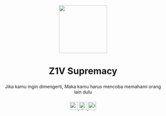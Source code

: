 <div align="center">
  <img height="150" src="https://i.pinimg.com/originals/da/3f/26/da3f26ad34b335c0c2ae189282cb0a0c.gif"  />
</div>

###

<h1 align="center">Z1V Supremacy</h1>

###

<p align="center">Jika kamu ingin dimengerti, Maka kamu harus mencoba memahami orang lain dulu</p>

###

<div align="center">
  <a href="zivalezgaming@gmail.com" target="_blank">
    <img src="https://img.shields.io/static/v1?message=Gmail&logo=gmail&label=&color=D14836&logoColor=white&labelColor=&style=for-the-badge" height="25" alt="gmail logo"  />
  </a>
  <a href="discordapp.com/users/455717134920712202" target="_blank">
    <img src="https://img.shields.io/static/v1?message=Discord&logo=discord&label=&color=7289DA&logoColor=white&labelColor=&style=for-the-badge" height="25" alt="discord logo"  />
  </a>
  <a href="https://www.instagram.com/zivalez" target="_blank">
    <img src="https://img.shields.io/static/v1?message=Instagram&logo=instagram&label=&color=E4405F&logoColor=white&labelColor=&style=for-the-badge" height="25" alt="instagram logo"  />
  </a>
</div>

###
